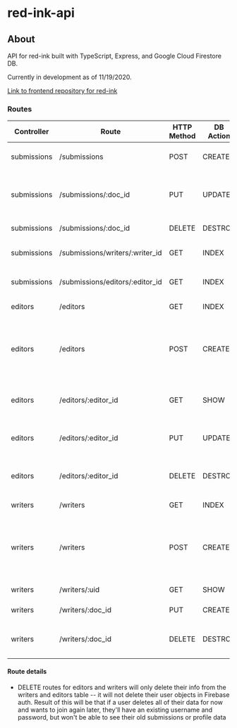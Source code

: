 # red-ink-api
## About

API for red-ink built with TypeScript, Express, and Google Cloud Firestore DB. 

Currently in development as of 11/19/2020.

[Link to frontend repository for red-ink](https://github.com/samuel-casey/red-ink-frontend)

### Routes


| Controller  | Route                           | HTTP Method | DB Action | Description                                                      |
|-------------|---------------------------------|-------------|-----------|------------------------------------------------------------------|
| submissions | /submissions                    | POST        | CREATE    | Create a new writing submission                                  |
| submissions | /submissions/:doc_id     | PUT         | UPDATE    | Mark a submission as complete or incomplete                      |
| submissions | /submissions/:doc_id     | DELETE      | DESTROY   | Remove a submission                                              |
| submissions | /submissions/writers/:writer_id | GET         | INDEX     | Get all submissions for a writer                                 |
| submissions | /submissions/editors/:editor_id | GET         | INDEX     | Get all submissions for a editor                                 |
| editors     | /editors                        | GET         | INDEX     | Get all editors                                                  |
| editors     | /editors                        | POST        | CREATE    | Create a new editor (passes data from User Auth object as body)  |
| editors     | /editors/:editor_id                        | GET       | SHOW   | Get data for a single editor profile  |
| editors     | /editors/:editor_id                        | PUT         | UPDATE    | Update an editors profile information
| editors     | /editors/:editor_id                        | DELETE         | DESTROY    | Delete (deactivate) an editor's profile                            |
| writers     | /writers                        | GET       | INDEX   | Get all writers  |
| writers     | /writers                        | POST        | CREATE    | Create a new writer (passes data from User Auth object as body)  |
| writers     | /writers/:uid                        | GET       | SHOW    | Get a writer by ID  |
| writers     | /writers/:doc_id                        | PUT        | CREATE    | Update a writer's info  |
| writers     | /writers/:doc_id                        | DELETE        | DESTROY    | Delete (deactivate) a writer's profile  |

#### Route details

- DELETE routes for editors and writers will only delete their info from the writers and editors table -- it will not delete their user objects in Firebase auth. Result of this will be that if a user deletes all of their data for now and wants to join again later, they'll have an existing username and password, but won't be able to see their old submissions or profile data

